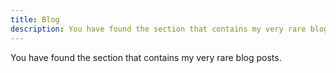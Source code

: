 ```yaml
---
title: Blog
description: You have found the section that contains my very rare blog posts.
---
```


You have found the section that contains my very rare blog posts.
